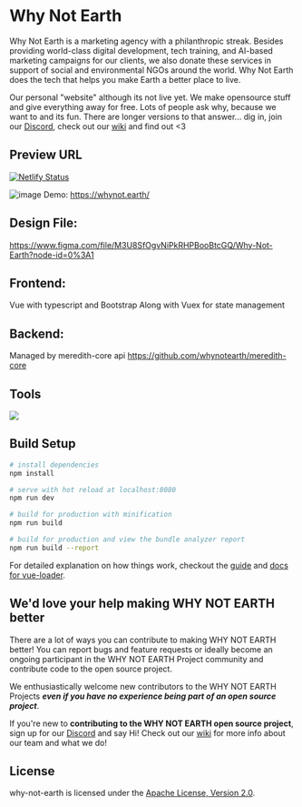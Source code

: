 # Why Not Earth
Why Not Earth is a marketing agency with a philanthropic streak. Besides providing world-class digital development, tech training, and AI-based marketing campaigns for our clients, we also donate these services in support of social and environmental NGOs around the world. Why Not Earth does the tech that helps you make Earth a better place to live.

Our personal "website" although its not live yet. We make opensource stuff and give everything away for free. Lots of people ask why, because we want to and its fun. There are longer versions to that answer... dig in, join our [Discord](https://discord.gg/EBpyFM3), check out our [wiki](https://github.com/whynotearth/whynot.earth/wiki) and find out <3

## Preview URL
[![Netlify Status](https://api.netlify.com/api/v1/badges/5f974d27-23b8-4a70-89ca-b9418b6a45bf/deploy-status)](https://app.netlify.com/sites/stupefied-shirley-15d2ab/deploys)  

![image](https://user-images.githubusercontent.com/5694308/67919702-f5155d00-fbd3-11e9-9b17-1f77f5a60623.png)
Demo: https://whynot.earth/

## Design File:

https://www.figma.com/file/M3U8SfOgvNiPkRHPBooBtcGQ/Why-Not-Earth?node-id=0%3A1

## Frontend:
Vue with typescript and Bootstrap
Along with Vuex for state management

## Backend:
Managed by meredith-core api https://github.com/whynotearth/meredith-core

## Tools

[<img src="https://raw.githubusercontent.com/whynotearth/shinta-mani-wild/master/src/assets/img/browserstack-logo.png">](https://browserstack.com)

## Build Setup

``` bash
# install dependencies
npm install

# serve with hot reload at localhost:8080
npm run dev

# build for production with minification
npm run build

# build for production and view the bundle analyzer report
npm run build --report
```

For detailed explanation on how things work, checkout the [guide](http://vuejs-templates.github.io/webpack/) and [docs for vue-loader](http://vuejs.github.io/vue-loader).

## We'd love your help making WHY NOT EARTH better

There are a lot of ways you can contribute to making WHY NOT EARTH better! You can report bugs and feature requests or ideally become an ongoing participant in the WHY NOT EARTH Project community and contribute code to the open source project.

We enthusiastically welcome new contributors to the WHY NOT EARTH Projects **_even if you have no experience being part of an open source project_**.  

If you're new to **contributing to the WHY NOT EARTH open source project**, sign up for our [Discord](https://discord.gg/EBpyFM3) and say Hi! Check out our [wiki](https://github.com/whynotearth/whynot.earth/wiki) for more info about our team and what we do!

## License

why-not-earth is licensed under the [Apache License, Version 2.0](LICENSE).
